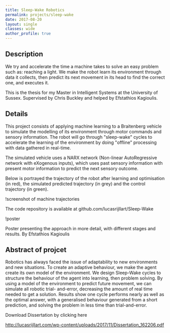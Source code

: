 ```yaml
---
title: Sleep-Wake Robotics
permalink: projects/sleep-wake
date: 2017-08-20
layout: single
classes: wide
author_profile: true
---
```


## Description

We try and accelerate the time a machine takes to solve an easy problem such as: reaching a light. We make the robot learn its environment through data it collects, then predict its next movement in its head to find the correct one, and executes it.

This is the thesis for my Master in Intelligent Systems at the University of Sussex. Supervised by Chris Buckley and helped by Efstathios Kagioulis.

## Details

This project consists of applying machine learning to a Braitenberg vehicle to simulate the modelling of its environment through motor commands and sensory information. The robot will go through "sleep-wake" cycles to accelerate the learning of the environment by doing "offline" processing with data gathered in real-time.

The simulated vehicle uses a NARX network (Non-linear AutoRegressive network with eXogenous inputs), which uses past sensory information with present motor information to predict the next sensory outcome.

Below is portrayed the trajectory of the robot after learning and optimisation (in red), the simulated predicted trajectory (in grey) and the control trajectory (in green).

!screenshot of machine trajectories

The code repository is available at github.com/lucasrijllart/Sleep-Wake

!poster

Poster presenting the approach in more detail, with different stages and results. By Efstathios Kagioulis

## Abstract of projcet

Robotics has always faced the issue of adaptability to new environments and new situations. To create an adaptive behaviour, we make the agent create its own model of the environment. We design Sleep-Wake cycles to structure the behaviour of the agent into learning, then problem solving. By using a model of the environment to predict future movement, we can simulate all robotic trial- and-error, decreasing the amount of real time needed to get a solution. Results show one cycle performs nearly as well as the optimal answer, with a generalised behaviour generated from a short prediction, and solving the problem in less time than trial-and-error.

Download Dissertation by clicking here

http://lucasrijllart.com/wp-content/uploads/2017/11/Dissertation_162206.pdf